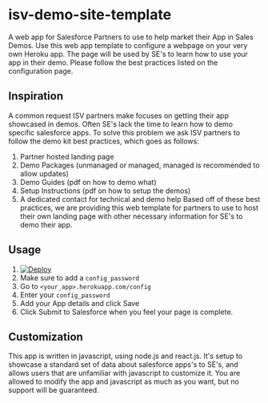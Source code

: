 # isv-demo-site-template

A web app for Salesforce Partners to use to help market their App in Sales Demos.  Use this web app template to configure a webpage on your very own Heroku app.  The page will be used by SE's to learn how to use your app in their demo.  Please follow the best practices listed on the configuration page.   

## Inspiration

A common request ISV partners make focuses on getting their app showcased in demos.  Often SE's lack the time to learn how to demo specific salesforce apps.  To solve this problem we ask ISV partners to follow the demo kit best practices, which goes as follows:
1. Partner hosted landing page
1. Demo Packages (unmanaged or managed, managed is recommended to allow updates)
1. Demo Guides (pdf on how to demo what)
1. Setup Instructions (pdf on how to setup the demos)
1. A dedicated contact for technical and demo help
Based off of these best practices, we are providing this web template for partners to use to host their own landing page with other necessary information for SE's to demo their app.

## Usage
1. [![Deploy](https://www.herokucdn.com/deploy/button.svg)](https://heroku.com/deploy)
1. Make sure to add a `config_password`
1. Go to `<your_app>.herokuapp.com/config`
1. Enter your `config_password`
1. Add your App details and click Save
1. Click Submit to Salesforce when you feel your page is complete.

## Customization

This app is written in javascript, using node.js and react.js.  It's setup to showcase a standard set of data about salesforce apps\'s to SE's, and allows users that are unfamiliar with javascript to customize it.  You are allowed to modify the app and javascript as much as you want, but no support will be guaranteed.  
